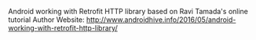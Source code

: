 Android working with Retrofit HTTP library based on Ravi Tamada's online tutorial
Author Website: http://www.androidhive.info/2016/05/android-working-with-retrofit-http-library/

